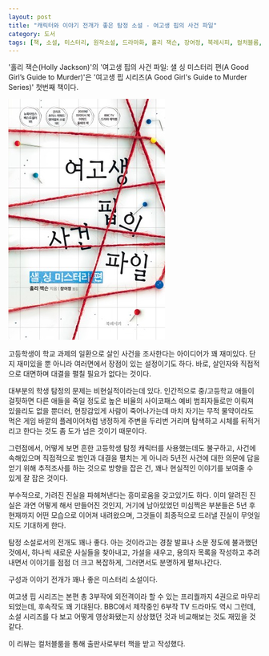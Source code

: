 ```yaml
---
layout: post
title: "캐릭터와 이야기 전개가 좋은 탐정 소설 - 여고생 핍의 사건 파일"
category: 도서
tags: [책, 소설, 미스터리, 원작소설, 드라마화, 홀리 잭슨, 장여정, 북레시피, 컬처블룸, 서평]
---
```


'홀리 잭슨(Holly Jackson)'의
'여고생 핍의 사건 파일: 샐 싱 미스터리 편(A Good Girl’s Guide to Murder)'은
'여고생 핍 시리즈(A Good Girl's Guide to Murder Series)' 첫번째 책이다.

![표지](/images/a-good-girls-guide-to-murder-book-h480.jpg)

고등학생이 학교 과제의 일환으로 살인 사건을 조사한다는 아이디어가 꽤 재미있다.
단지 재미있을 뿐 아니라 여러면에서 장점이 있는 설정이기도 하다.
바로, 살인자와 직접적으로 대면하며 대결을 펼칠 필요가 없다는 것이다.

대부분의 학생 탐정의 문제는 비현실적이라는데 있다.
인간적으로 중/고등학교 애들이 걸핏하면 다른 애들을 죽일 정도로
높은 비율의 사이코패스 예비 범죄자들로만 이뤄져 있을리도 없을 뿐더러,
현장감있게 사람이 죽어나가는데
마치 자기는 무적 물약이라도 먹은 게임 바깥의 플레이어처럼
냉정하게 주변을 두리번 거리며 탐색하고 시체를 뒤적거리고 한다는 것도
좀 도가 넘은 것이기 때문이다.

그런점에서, 어떻게 보면 흔한 고등학생 탐정 캐릭터를 사용했는데도 불구하고,
사건에 속해있으며 직접적으로 범인과 대결을 펼치는 게 아니라
5년전 사건에 대한 의문에 답을 얻기 위해
추적조사를 하는 것으로 방향을 잡은 건,
꽤나 현실적인 이야기를 보여줄 수 있게 잘 잡은 것이다.

부수적으로, 가려진 진실을 파헤쳐낸다는 흥미로움을 갖고있기도 하다.
이미 알려진 진실은 과연 어떻게 해서 만들어진 것인지,
거기에 남아있었던 미심쩍은 부분들은
5년 후 현재까지 어떤 모습으로 이어져 내려왔으며,
그것들이 최종적으로 드러낼 진실이 무엇일지도 기대하게 한다.

탐정 소설로서의 전개도 꽤나 좋다.
아는 것이라고는 경찰 발표나 소문 정도에 불과했던 것에서,
하나씩 새로운 사실들을 찾아내고,
가설을 새우고,
용의자 목록을 작성하고 추려내면서
이야기를 점점 더 크고 복잡하게, 그러면서도 분명하게 펼쳐나간다.

구성과 이야기 전개가 꽤나 좋은 미스터리 소설이다.

여고생 핍 시리즈는 본편 총 3부작에 외전격이라 할 수 있는 프리퀄까지 4권으로 마무리되었는데,
후속작도 꽤 기대된다.
BBC에서 제작중인 6부작 TV 드라마도 역시 그런데,
소설 시리즈를 다 보고 어떻게 영상화됐는지 상상했던 것과 비교해보는 것도 재밌을 것 같다.



<div class="im im-info">
이 리뷰는 컬처블룸을 통해 출판사로부터 책을 받고 작성했다.
</div>
